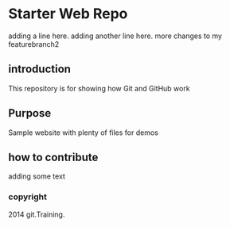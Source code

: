 # Starter Web Repo

adding a line here. adding another line here.
more changes to my featurebranch2

## introduction

This repository is for showing how Git and GitHub work

## Purpose

Sample website with plenty of files for demos

## how to contribute
adding some text

### copyright
2014 git.Training.